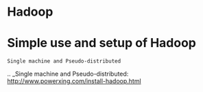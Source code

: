 # Hadoop
Simple use and setup of Hadoop
====
`Single machine and Pseudo-distributed`

.. _Single machine and Pseudo-distributed: http://www.powerxing.com/install-hadoop.html
